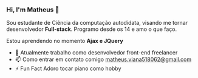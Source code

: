 ### Hi, I'm Matheus 👋

Sou estudante de Ciência da computação autodidata, visando me tornar desenvolvedor **Full-stack**. Programo desde os 14 e amo o que faço.

Estou aprendendo no momento **Ajax e JQuery**

- 🔭 Atualmente trabalho como desenvolvedor front-end freelancer
- 📫 Como entrar em contato comigo matheus.viana518062@gmail.com
- ⚡ Fun Fact Adoro tocar piano como hobby

<!--
**vianaV19/vianaV19** is a ✨ _special_ ✨ repository because its `README.md` (this file) appears on your GitHub profile.

Here are some ideas to get you started:

- 🔭 I’m currently working on ...
- 🌱 I’m currently learning ...
- 👯 I’m looking to collaborate on ...
- 🤔 I’m looking for help with ...
- 💬 Ask me about ...
- 📫 How to reach me: ...
- 😄 Pronouns: ...
- ⚡ Fun fact: ...
-->
